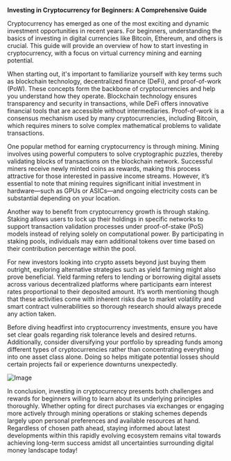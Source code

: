 **Investing in Cryptocurrency for Beginners: A Comprehensive Guide**

Cryptocurrency has emerged as one of the most exciting and dynamic investment opportunities in recent years. For beginners, understanding the basics of investing in digital currencies like Bitcoin, Ethereum, and others is crucial. This guide will provide an overview of how to start investing in cryptocurrency, with a focus on virtual currency mining and earning potential.

When starting out, it's important to familiarize yourself with key terms such as blockchain technology, decentralized finance (DeFi), and proof-of-work (PoW). These concepts form the backbone of cryptocurrencies and help you understand how they operate. Blockchain technology ensures transparency and security in transactions, while DeFi offers innovative financial tools that are accessible without intermediaries. Proof-of-work is a consensus mechanism used by many cryptocurrencies, including Bitcoin, which requires miners to solve complex mathematical problems to validate transactions.

One popular method for earning cryptocurrency is through mining. Mining involves using powerful computers to solve cryptographic puzzles, thereby validating blocks of transactions on the blockchain network. Successful miners receive newly minted coins as rewards, making this process attractive for those interested in passive income streams. However, it’s essential to note that mining requires significant initial investment in hardware—such as GPUs or ASICs—and ongoing electricity costs can be substantial depending on your location.

Another way to benefit from cryptocurrency growth is through staking. Staking allows users to lock up their holdings in specific networks to support transaction validation processes under proof-of-stake (PoS) models instead of relying solely on computational power. By participating in staking pools, individuals may earn additional tokens over time based on their contribution percentage within the pool.

For new investors looking into crypto assets beyond just buying them outright, exploring alternative strategies such as yield farming might also prove beneficial. Yield farming refers to lending or borrowing digital assets across various decentralized platforms where participants earn interest rates proportional to their deposited amount. It’s worth mentioning though that these activities come with inherent risks due to market volatility and smart contract vulnerabilities so thorough research should always precede any action taken.

Before diving headfirst into cryptocurrency investments, ensure you have set clear goals regarding risk tolerance levels and desired returns. Additionally, consider diversifying your portfolio by spreading funds among different types of cryptocurrencies rather than concentrating everything into one asset class alone. Doing so helps mitigate potential losses should certain projects fail or experience downturns unexpectedly.

![Image](https://github.com/user-attachments/assets/31692037-0104-4703-abd1-696b6a7dd41b)

In conclusion, investing in cryptocurrency presents both challenges and rewards for beginners willing to learn about its underlying principles thoroughly. Whether opting for direct purchases via exchanges or engaging more actively through mining operations or staking schemes depends largely upon personal preferences and available resources at hand. Regardless of chosen path ahead, staying informed about latest developments within this rapidly evolving ecosystem remains vital towards achieving long-term success amidst all uncertainties surrounding digital money landscape today!